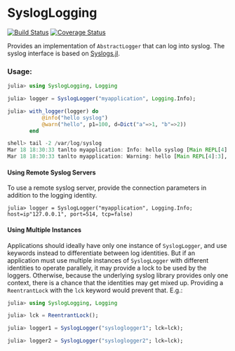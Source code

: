 # SyslogLogging

[![Build Status](https://travis-ci.org/tanmaykm/SyslogLogging.jl.png)](https://travis-ci.org/tanmaykm/SyslogLogging.jl)
[![Coverage Status](https://coveralls.io/repos/github/tanmaykm/SyslogLogging.jl/badge.svg?branch=master)](https://coveralls.io/github/tanmaykm/SyslogLogging.jl?branch=master)

Provides an implementation of `AbstractLogger` that can log into syslog. The syslog interface is based on [Syslogs.jl](https://github.com/invenia/Syslogs.jl).

### Usage:

```julia
julia> using SyslogLogging, Logging

julia> logger = SyslogLogger("myapplication", Logging.Info);

julia> with_logger(logger) do
           @info("hello syslog")
           @warn("hello", p1=100, d=Dict("a"=>1, "b"=>2))
       end

shell> tail -2 /var/log/syslog
Mar 18 18:30:33 tanlto myapplication: Info: hello syslog [Main REPL[4]:2]
Mar 18 18:30:33 tanlto myapplication: Warning: hello [Main REPL[4]:3], [p1=100], [d=Dict("a"=>1,"b"=>2)]
```

#### Using Remote Syslog Servers

To use a remote syslog server, provide the connection parameters in addition to the logging identity.

```
julia> logger = SyslogLogger("myapplication", Logging.Info; host=ip"127.0.0.1", port=514, tcp=false)
```

#### Using Multiple Instances

Applications should ideally have only one instance of `SyslogLogger`, and use keywords instead to differentiate between log identities. But if an application must use multiple instances of `SyslogLogger` with different identities to operate parallely, it may provide a lock to be used by the loggers. Otherwise, because the underlying syslog library provides only one context, there is a chance that the identities may get mixed up. Providing a `ReentrantLock` with the `lck` keyword would prevent that. E.g.:

```julia
julia> using SyslogLogging, Logging

julia> lck = ReentrantLock();

julia> logger1 = SyslogLogger("sysloglogger1"; lck=lck);

julia> logger2 = SyslogLogger("sysloglogger2"; lck=lck);
```

